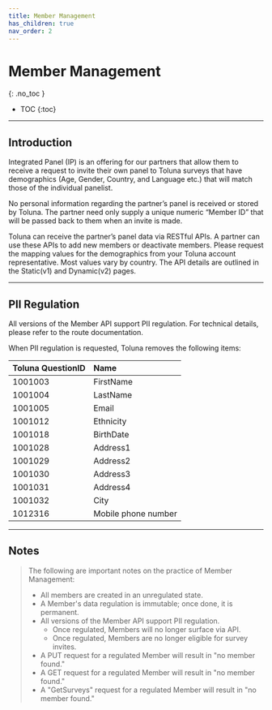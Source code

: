 ```yaml
---
title: Member Management
has_children: true
nav_order: 2
---
```


# Member Management
{: .no_toc }

* TOC
{:toc}

---

## Introduction

Integrated Panel (IP) is an offering for our partners that allow them to receive a request to invite their own panel to Toluna      surveys that have demographics (Age, Gender, Country, and Language etc.) that will match those of the individual panelist.

No personal information regarding the partner’s panel is received or stored by Toluna. The partner need only supply a unique    numeric “Member ID” that will be passed back to them when an invite is made.  

Toluna can receive the partner’s panel data via RESTful APIs. A partner can use these APIs to add new members or deactivate    members. Please request the mapping values for the demographics from your Toluna account representative. Most values vary by country. The API details are outlined in the Static(v1) and Dynamic(v2) pages.

---

## PII Regulation

All versions of the Member API support PII regulation. For technical details, please refer to the route
documentation.

When PII regulation is requested, Toluna removes the following items:

| Toluna QuestionID | Name |
| :--- | :--- |
| 1001003 | FirstName |
| 1001004 | LastName |
| 1001005 | Email |
| 1001012 | Ethnicity |
| 1001018 | BirthDate |
| 1001028 | Address1 |
| 1001029 | Address2 |
| 1001030 | Address3 |
| 1001031 | Address4 |
| 1001032 | City |
| 1012316 | Mobile phone number |

---

## Notes

>The following are important notes on the practice of Member Management:
> - All members are created in an unregulated state.
> - A Member's data regulation is immutable; once done, it is permanent.
> - All versions of the Member API support PII regulation.
>   - Once regulated, Members will no longer surface via API.
>   - Once regulated, Members are no longer eligible for survey invites. 
> - A PUT request for a regulated Member will result in "no member found."
> - A GET request for a regulated Member will result in "no member found."
> - A "GetSurveys" request for a regulated Member will result in "no member found."

